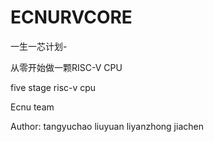 # ECNURVCORE
一生一芯计划-

从零开始做一颗RISC-V CPU

five stage risc-v cpu

Ecnu team

Author: tangyuchao liuyuan liyanzhong jiachen
